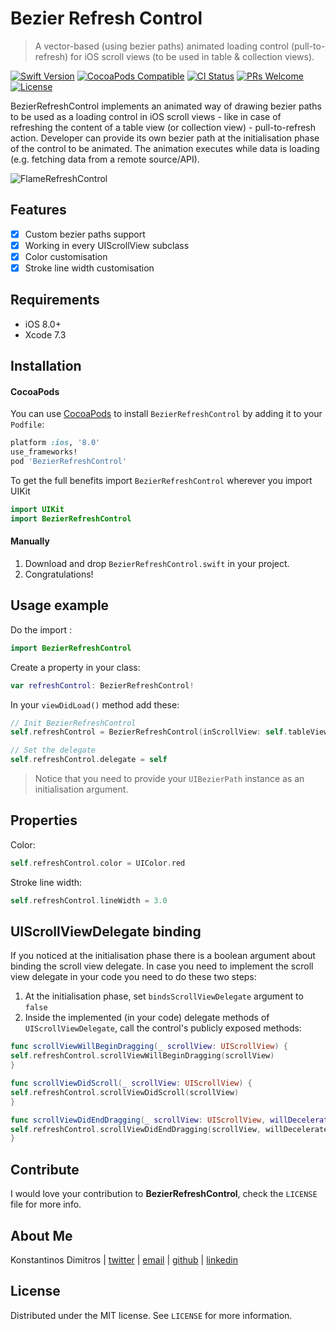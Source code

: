 # Bezier Refresh Control
> A vector-based (using bezier paths) animated loading control (pull-to-refresh) for iOS scroll views (to be used in table & collection views).

[![Swift Version][swift-image]][swift-url]
[![CocoaPods Compatible][pod-image]][pod-url]
[![CI Status][ci-image]][ci-url]
[![PRs Welcome][pr-image]][pr-url]
[![License][license-image]][license-url]

BezierRefreshControl implements an animated way of drawing bezier paths to be used as a loading control in iOS scroll views - like in case of refreshing the content of a table view (or collection view) - pull-to-refresh action. Developer can provide its own bezier path at the initialisation phase of the control to be animated. The animation executes while data is loading (e.g. fetching data from a remote source/API).

![FlameRefreshControl](https://media.giphy.com/media/TaOFG4SYsQa76/giphy.gif)

## Features

- [x] Custom bezier paths support
- [x] Working in every UIScrollView subclass
- [x] Color customisation
- [x] Stroke line width customisation

## Requirements

- iOS 8.0+
- Xcode 7.3

## Installation

#### CocoaPods
You can use [CocoaPods](http://cocoapods.org/) to install `BezierRefreshControl` by adding it to your `Podfile`:

```ruby
platform :ios, '8.0'
use_frameworks!
pod 'BezierRefreshControl'
```

To get the full benefits import `BezierRefreshControl` wherever you import UIKit

``` swift
import UIKit
import BezierRefreshControl
```

#### Manually
1. Download and drop ```BezierRefreshControl.swift``` in your project.  
2. Congratulations!  

## Usage example

Do the import :
```swift
import BezierRefreshControl
```
Create a property in your class:
```swift
var refreshControl: BezierRefreshControl!
```

In your ```viewDidLoad()``` method add these:
```swift
// Init BezierRefreshControl
self.refreshControl = BezierRefreshControl(inScrollView: self.tableView, withPath: createSampleFlamePath(), bindsScrollViewDelegate: true)

// Set the delegate
self.refreshControl.delegate = self
```

> Notice that you need to provide your ```UIBezierPath``` instance as an initialisation argument.
## Properties

Color:
```swift
self.refreshControl.color = UIColor.red
```
Stroke line width:
```swift
self.refreshControl.lineWidth = 3.0
```


## UIScrollViewDelegate binding

If you noticed at the initialisation phase there is a boolean argument about binding the scroll view delegate. In case you need to implement the scroll view delegate in your code you need to do these two steps:
1. At the initialisation phase, set ```bindsScrollViewDelegate``` argument to ```false```
2. Inside the implemented (in your code) delegate methods of ```UIScrollViewDelegate```, call the control's publicly exposed methods:
```swift
func scrollViewWillBeginDragging(_ scrollView: UIScrollView) {
self.refreshControl.scrollViewWillBeginDragging(scrollView)
}

func scrollViewDidScroll(_ scrollView: UIScrollView) {
self.refreshControl.scrollViewDidScroll(scrollView)
}

func scrollViewDidEndDragging(_ scrollView: UIScrollView, willDecelerate decelerate: Bool) {
self.refreshControl.scrollViewDidEndDragging(scrollView, willDecelerate: decelerate)
}
```

## Contribute

I would love your contribution to **BezierRefreshControl**, check the ``LICENSE`` file for more info.

## About Me

Konstantinos Dimitros |
[twitter](https://twitter.com/cjd1884) |
[email](k.dimitros@gmail.com) |
[github](https://github.com/cjd1884/) |
[linkedin](https://www.linkedin.com/in/konstantinos-dimitros-49105522/)

## License
Distributed under the MIT license. See ``LICENSE`` for more information.


[pod-image]: https://img.shields.io/cocoapods/v/BezierRefreshControl.svg?style=flat
[pod-url]: http://cocoapods.org/pods/BezierRefreshControl
[swift-image]: https://img.shields.io/badge/swift-3.0-orange.svg
[swift-url]: https://swift.org/
[ci-image]: http://img.shields.io/travis/cjd1884/BezierRefreshControl.svg?style=flat
[ci-url]: https://travis-ci.org/cjd1884/bezier-refresh-control
[pr-image]: https://img.shields.io/badge/PRs-welcome-brightgreen.svg?style=flat-square
[pr-url]: http://makeapullrequest.com
[license-image]: https://img.shields.io/badge/License-MIT-blue.svg
[license-url]: https://opensource.org/licenses/MIT
